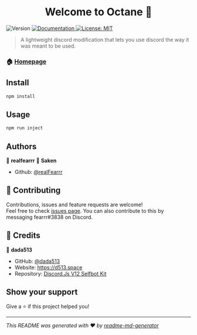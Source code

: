 <h1 align="center">Welcome to Octane 👋</h1>
<p>
  <img alt="Version" src="https://img.shields.io/badge/version-1.0.0-blue.svg?cacheSeconds=2592000" />
  <a href="https://github.com/realFearrr/octane-discord-selfbot" target="_blank">
    <img alt="Documentation" src="https://img.shields.io/badge/documentation-yes-brightgreen.svg" />
  </a>
  <a href="#" target="_blank">
    <img alt="License: MIT" src="https://img.shields.io/badge/License-MIT-yellow.svg" />
  </a>
</p>

> A lightweight discord modification that lets you use discord the way it was meant to be used.

### 🏠 [Homepage](https://github.com/realFearrr/octane-discord-selfbot)

## Install

```sh
npm install
```

## Usage

```sh
npm run inject
```

## Authors

👤 **realfearrr**
👤 **Saken**

* Github: [@realFearrr](https://github.com/realFearrr)

## 🤝 Contributing

Contributions, issues and feature requests are welcome!<br />Feel free to check [issues page](https://github.com/realFearrr/octane-discord-selfbot). You can also contribute to this by messaging fearrr#3838 on Discord.

## 💙 Credits

👤 **dada513**
* GitHub: [@dada513](https://github.com/dada513)
* Website: https://d513.space
* Repository: [Discord.Js V12 Selfbot Kit](https://github.com/dada513/djsv12-selfbot-kit)

## Show your support

Give a ⭐️ if this project helped you!

***
_This README was generated with ❤️ by [readme-md-generator](https://github.com/kefranabg/readme-md-generator)_
